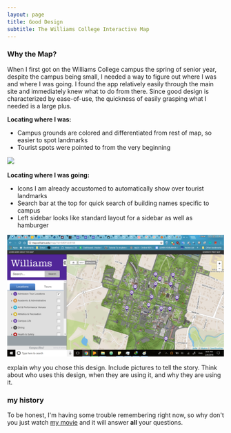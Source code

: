 ```yaml
---
layout: page
title: Good Design
subtitle: The Williams College Interactive Map
---
```


### Why the Map?
When I first got on the Williams College campus the spring of senior year, despite the campus being small, I needed a way to figure out where I was and where I was going. I found the app relatively easily through the main site and immediately knew what to do from there. Since good design is characterized by ease-of-use, the quickness of easily grasping what I needed is a large plus.

**Locating where I was:**
  - Campus grounds are colored and differentiated from rest of map, so easier to spot landmarks
  - Tourist spots were pointed to from the very beginning

![](/img/good-design-0.png)

**Locating where I was going:**
 - Icons I am already accustomed to automatically show over tourist landmarks
 - Search bar at the top for quick search of building names specific to campus
 - Left sidebar looks like standard layout for a sidebar as well as hamburger

![](/img/good-design-1.png)

explain why you chose this design. Include pictures to tell the story. Think about who uses this design, when they are using it, and why they are using it.




### my history

To be honest, I'm having some trouble remembering right now, so why don't you just watch [my movie](http://en.wikipedia.org/wiki/The_Princess_Bride_%28film%29) and it will answer **all** your questions.
